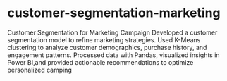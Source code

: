 # customer-segmentation-marketing
Customer Segmentation for Marketing Campaign Developed a customer segmentation model to refine marketing strategies. Used K-Means clustering to analyze customer demographics, purchase history, and engagement patterns. Processed data with Pandas, visualized insights in Power BI,and provided actionable recommendations to optimize personalized camping
